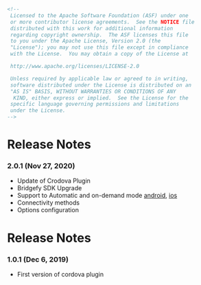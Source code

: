 ````xml
<!--
 Licensed to the Apache Software Foundation (ASF) under one
 or more contributor license agreements.  See the NOTICE file
 distributed with this work for additional information
 regarding copyright ownership.  The ASF licenses this file
 to you under the Apache License, Version 2.0 (the
 "License"); you may not use this file except in compliance
 with the License.  You may obtain a copy of the License at

 http://www.apache.org/licenses/LICENSE-2.0

 Unless required by applicable law or agreed to in writing,
 software distributed under the License is distributed on an
 "AS IS" BASIS, WITHOUT WARRANTIES OR CONDITIONS OF ANY
  KIND, either express or implied.  See the License for the
 specific language governing permissions and limitations
 under the License.
-->

````

# Release Notes
### 2.0.1 (Nov 27, 2020)
* Update of Crodova Plugin
* Bridgefy SDK Upgrade
* Support to Automatic and on-demand mode [android](https://github.com/bridgefy/bridgefy-android-samples#starting-operations), [ios](https://github.com/bridgefy/bridgefy-ios-developer#operation-modes)
* Connectivity methods
* Options configuration

# Release Notes
### 1.0.1 (Dec 6, 2019)
* First version of cordova plugin
